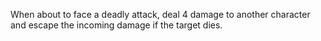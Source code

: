 When about to face a deadly attack, deal 4 damage to another character and escape the incoming damage if the target dies.